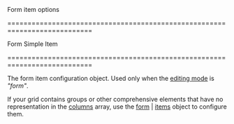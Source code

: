 <!--**
/*-------------------------------------------
    Auto-generated file. Do not modify.
-------------------------------------------

**-->
<!--d-->Form item options<!--/d-->
===========================================================================
<!--type-->Form Simple Item<!--/type-->
===========================================================================

<!--shortDescription-->
The form item configuration object. Used only when the [editing mode](/Documentation/ApiReference/UI_Widgets/dxDataGrid/Configuration/editing/#mode) is *"form"*.
<!--/shortDescription-->

<!--fullDescription-->
If your grid contains groups or other comprehensive elements that have no representation in the [columns](/Documentation/ApiReference/UI_Widgets/dxDataGrid/Configuration/columns/) array, use the [form](/Documentation/ApiReference/UI_Widgets/dxDataGrid/Configuration/editing/#form) | [items](/Documentation/ApiReference/UI_Widgets/dxForm/Configuration/#items) object to configure them.
<!--/fullDescription-->